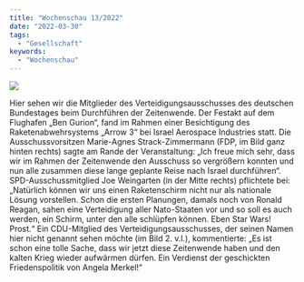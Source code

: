 ```yaml
---
title: "Wochenschau 13/2022"
date: "2022-03-30"
tags:
  - "Gesellschaft"
keywords:
  - "Wochenschau"
---
```


![](/img/wochenschau-2022-13.jpg)

Hier sehen wir die Mitglieder des Verteidigungsausschusses des deutschen Bundestages beim Durchführen der Zeitenwende. Der Festakt auf dem Flughafen „Ben Gurion“, fand im Rahmen einer Besichtigung des Raketenabwehrsystems „Arrow 3“ bei Israel Aerospace Industries statt. Die Ausschussvorsitzen Marie-Agnes Strack-Zimmermann (FDP, im Bild ganz hinten rechts) sagte am Rande der Veranstaltung: „Ich freue mich sehr, dass wir im Rahmen der Zeitenwende den Ausschuss so vergrößern konnten und nun alle zusammen diese lange geplante Reise nach Israel durchführen“. SPD-Ausschussmitglied Joe Weingarten (in der Mitte rechts) pflichtete bei: „Natürlich können wir uns einen Raketenschirm nicht nur als nationale Lösung vorstellen. Schon die ersten Planungen, damals noch von Ronald Reagan, sahen eine Verteidigung aller Nato-Staaten vor und so soll es auch werden, ein Schirm, unter den alle schlüpfen können. Eben Star Wars! Prost.“ Ein CDU-Mitglied des Verteidigungsausschusses, der seinen Namen hier nicht genannt sehen möchte (im Bild 2. v.l.), kommentierte: „Es ist schon eine tolle Sache, dass wir jetzt diese Zeitenwende haben und den kalten Krieg wieder aufwärmen dürfen. Ein Verdienst der geschickten Friedenspolitik von Angela Merkel!“
